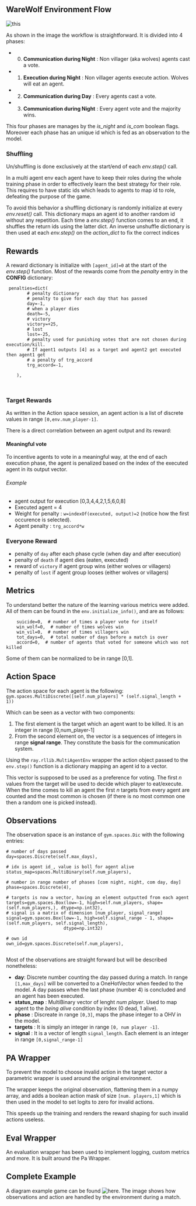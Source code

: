 ## WareWolf Environment Flow

![this](Resources/Imgs/WwFlow.svg)

As shown in the image the workflow is straightforward. It is divided into 4 phases:

* 0. __Communication during Night__ : Non villager (aka wolves) agents cast a vote.
* 1. __Execution during Night__ : Non villager agents execute action. Wolves will eat an agent.
* 2. __Communication during Day__ : Every agents cast a vote.
* 3. __Communication during Night__ : Every agent vote and the majority wins.

This four phases are manages by the _is_night_ and _is_com_ boolean flags. Moreover each phase has an unique id which is fed as an observation to the model.

### Shuffling

Un/shuffling is done exclusively at the start/end of each _env.step()_ call. 

In a multi agent env each agent have to keep their roles during the whole training phase in order to effectively learn the best strategy for their role. 
This requires to have static ids which leads to agents to map id to role, defeating the purpose of the game.

To avoid this behavior a shuffling dictionary is randomly initialize at every _env.reset()_ call. 
This dictionary maps an agent id to another random id without any repetition. 
Each time a _env.step()_ function comes to an end, it shuffles the return ids using the latter dict.
An inverse unshuffle dictionary is then used at each _env.step()_ on the _action\_dict_ to fix the correct indices

## Rewards
A reward dictionary is initialize with 
`[agent_id]=0` at the start of the _env.step()_  function. Most of the rewards come from the _penalty_ entry in the __CONFIG__ dictionary:

```
 penalties=dict(
        # penalty dictionary
        # penalty to give for each day that has passed
        day=-1,
        # when a player dies
        death=-5,
        # victory
        victory=+25,
        # lost
        lost=-25,
        # penalty used for punishing votes that are not chosen during execution/kill.
        # If agent1 outputs [4] as a target and agent2 get executed then agent1 get
        # a penalty of trg_accord
        trg_accord=-1,

    ),
    
  
```


### Target Rewards
As written in the Action space session, an agent action is a list of discrete values in range `[0,env.num_player-1]`.

There is a direct correlation between an agent output and its reward:

#### Meaningful vote
To incentive agents to vote in a meaningful way, at the end of each execution phase, the agent is penalized based on the index of the executed agent in its output vector. 

###### Example

- agent output for execution [0,3,4,4,2,1,5,6,0,8]
- Executed agent = 4
- Weight for penalty : `w=indexOf(executed, output)=2` (notice how the first occurence is selected).
- Agent penalty : `trg_accord*w`

### Everyone Reward
- penalty of `day` after each phase cycle (when day and after execution)
- penalty of `death` if agent dies (eaten, executed)
- reward of `victory` if agent group wins (either wolves or villagers)
- penalty of `lost` if agent group looses (either wolves or villagers)

## Metrics
To understand better the nature of the learning various metrics were added. All of them can be found in the `env.initialize_info()`, and are as follows:

```
    suicide=0,  # number of times a player vote for itself
    win_wolf=0,  # number of times wolves win
    win_vil=0,  # number of times villagers win
    tot_days=0,  # total number of days before a match is over
    accord=0,  # number of agents that voted for someone which was not killed
```

Some of them can be normalized to be in range [0,1].



## Action Space
The action space for each agent is the following:
 `gym.spaces.MultiDiscrete([self.num_players] * (self.signal_length + 1))`

Which can be seen as a vector with two components:
1. The first element is the target which an agent want to be killed. It is an integer in range [0,num_player-1]
2. From the second element on, the vector is a sequences of integers in range __signal range__. They constitute the basis for the communication system.

Using the `ray.rllib.MultiAgentEnv` wrapper the action object passed to the `env.step()` function is a dictionary mapping an agent id to a vector.

This vector is supposed to be used as a preference for voting. The first _n_ values from the target will be used to decide which player to eat/execute. When the time comes to kill an agent the first _n_ targets from every agent are counted and the most common is chosen (if there is no most common one then a random one is picked instead).


## Observations
The observation space is an instance of `gym.spaces.Dic` with the following entries:

```
# number of days passed
day=spaces.Discrete(self.max_days),

# idx is agent id_, value is boll for agent alive
status_map=spaces.MultiBinary(self.num_players),

# number in range number of phases [com night, night, com day, day]
phase=spaces.Discrete(4),

# targets is now a vector, having an element outputted from each agent
targets=gym.spaces.Box(low=-1, high=self.num_players, shape=(self.num_players,), dtype=np.int32),
# signal is a matrix of dimension [num_player, signal_range]
signal=gym.spaces.Box(low=-1, high=self.signal_range - 1, shape=(self.num_players, self.signal_length),
                      dtype=np.int32)

# own id
own_id=gym.spaces.Discrete(self.num_players),


```

Most of the observations are straight forward but will be described nonetheless:

- __day__: Discrete number counting the day passed during a match. In range `[1,max_days]` will be converted to a OneHotVector when feeded to the model. A day passes when the last phase (number 4) is concluded and an agent has been executed.
-  __status_map__ : MultiBinary vector of lenght _num player_. Used to map agent to the _being alive_ condition by index (0 dead, 1 alive). 
-  __phase__ : Discreate in range `[0,3]`, maps the phase integer to a OHV in the model.
- __targets__ : It is simply an integer in range `[0, num player -1]`.
- __signal__ : It is a vector of length `signal_length`. Each element is an integer in range `[0,signal_range-1]`


## PA Wrapper

To prevent the model to choose invalid action in the target vector a parametric wrapper is used around the original environment.

The wrapper keeps the original observation, flattening them in a numpy array, and adds a boolean action mask of size `[num. players,1]` which is then used in the model to set logits to zero for invalid actions. 

This speeds up the training and renders the reward shaping for such invalid actions useless. 

## Eval Wrapper
An evaluation wrapper has been used to implement logging, custom metrics and more. It is built around the Pa Wrapper.

## Complete Example
A diagram example game can be found ![here](Resources/Imgs/Example_run.svg).
The image shows how observations and action are handled by the environment during a match.